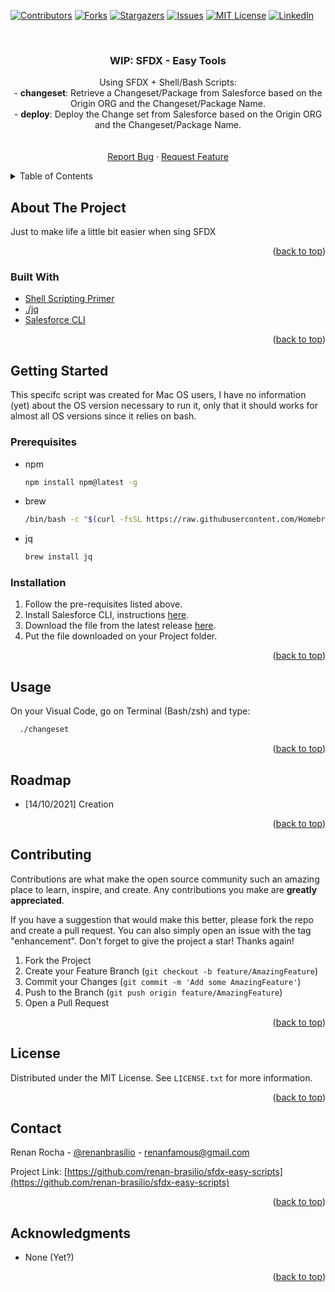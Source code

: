 <div id="top"></div>
<!--
*** Thanks for checking out the Best-README-Template. If you have a suggestion
*** that would make this better, please fork the repo and create a pull request
*** or simply open an issue with the tag "enhancement".
*** Don't forget to give the project a star!
*** Thanks again! Now go create something AMAZING! :D
-->



<!-- PROJECT SHIELDS -->
<!--
*** I'm using markdown "reference style" links for readability.
*** Reference links are enclosed in brackets [ ] instead of parentheses ( ).
*** See the bottom of this document for the declaration of the reference variables
*** for contributors-url, forks-url, etc. This is an optional, concise syntax you may use.
*** https://www.markdownguide.org/basic-syntax/#reference-style-links
-->
[![Contributors][contributors-shield]][contributors-url]
[![Forks][forks-shield]][forks-url]
[![Stargazers][stars-shield]][stars-url]
[![Issues][issues-shield]][issues-url]
[![MIT License][license-shield]][license-url]
[![LinkedIn][linkedin-shield]][linkedin-url]



<!-- PROJECT LOGO -->
<br />
<div align="center">
<h3 align="center">WIP: SFDX - Easy Tools</h3>

  <p align="center">
    Using SFDX + Shell/Bash Scripts:
    <br />
    - <b>changeset</b>: Retrieve a Changeset/Package from Salesforce based on the Origin ORG and the Changeset/Package Name.
    <br />
    - <b>deploy</b>: Deploy the Change set from Salesforce based on the Origin ORG and the Changeset/Package Name.
    <br />
    <br />
    <br />
    <a href="https://github.com/renan-brasilio/sfdx-easy-scripts/issues">Report Bug</a>
    ·
    <a href="https://github.com/renan-brasilio/sfdx-easy-scripts/issues">Request Feature</a>
  </p>
</div>



<!-- TABLE OF CONTENTS -->
<details>
  <summary>Table of Contents</summary>
  <ol>
    <li>
      <a href="#about-the-project">About The Project</a>
      <ul>
        <li><a href="#built-with">Built With</a></li>
      </ul>
    </li>
    <li>
      <a href="#getting-started">Getting Started</a>
      <ul>
        <li><a href="#prerequisites">Prerequisites</a></li>
        <li><a href="#installation">Installation</a></li>
      </ul>
    </li>
    <li><a href="#usage">Usage</a></li>
    <li><a href="#roadmap">Roadmap</a></li>
    <li><a href="#contributing">Contributing</a></li>
    <li><a href="#license">License</a></li>
    <li><a href="#contact">Contact</a></li>
    <li><a href="#acknowledgments">Acknowledgments</a></li>
  </ol>
</details>



<!-- ABOUT THE PROJECT -->
## About The Project

Just to make life a little bit easier when sing SFDX

<p align="right">(<a href="#top">back to top</a>)</p>



### Built With

* [Shell Scripting Primer](https://developer.apple.com/library/archive/documentation/OpenSource/Conceptual/ShellScripting/shell_scripts/shell_scripts.html)
* [./jq](https://stedolan.github.io/jq/)
* [Salesforce CLI](https://developer.salesforce.com/tools/sfdxcli)

<p align="right">(<a href="#top">back to top</a>)</p>



<!-- GETTING STARTED -->
## Getting Started

This specifc script was created for Mac OS users, I have no information (yet) about the OS version necessary to run it, only that it should works for almost all OS versions since it relies on bash.

### Prerequisites

* npm
  ```sh
  npm install npm@latest -g
  ```
* brew
  ```sh
  /bin/bash -c "$(curl -fsSL https://raw.githubusercontent.com/Homebrew/install/HEAD/install.sh)"
  ```
* jq
  ```sh
  brew install jq
  ```

### Installation

1. Follow the pre-requisites listed above.
2. Install Salesforce CLI, instructions [here](https://developer.salesforce.com/docs/atlas.en-us.sfdx_setup.meta/sfdx_setup/sfdx_setup_intro.htm).
3. Download the file from the latest release [here](https://github.com/renan-brasilio/sfdx-easy-scripts/releases/latest).
4. Put the file downloaded on your Project folder.

<p align="right">(<a href="#top">back to top</a>)</p>



<!-- USAGE EXAMPLES -->
## Usage

On your Visual Code, go on Terminal (Bash/zsh) and type:
```sh
  ./changeset
  ```

<p align="right">(<a href="#top">back to top</a>)</p>



<!-- ROADMAP -->
## Roadmap

- [14/10/2021] Creation

<p align="right">(<a href="#top">back to top</a>)</p>



<!-- CONTRIBUTING -->
## Contributing

Contributions are what make the open source community such an amazing place to learn, inspire, and create. Any contributions you make are **greatly appreciated**.

If you have a suggestion that would make this better, please fork the repo and create a pull request. You can also simply open an issue with the tag "enhancement".
Don't forget to give the project a star! Thanks again!

1. Fork the Project
2. Create your Feature Branch (`git checkout -b feature/AmazingFeature`)
3. Commit your Changes (`git commit -m 'Add some AmazingFeature'`)
4. Push to the Branch (`git push origin feature/AmazingFeature`)
5. Open a Pull Request

<p align="right">(<a href="#top">back to top</a>)</p>



<!-- LICENSE -->
## License

Distributed under the MIT License. See `LICENSE.txt` for more information.

<p align="right">(<a href="#top">back to top</a>)</p>



<!-- CONTACT -->
## Contact

Renan Rocha - [@renanbrasilio](https://twitter.com/renanbrasilio) - renanfamous@gmail.com

Project Link: [https://github.com/renan-brasilio/sfdx-easy-scripts](https://github.com/renan-brasilio/sfdx-easy-scripts)

<p align="right">(<a href="#top">back to top</a>)</p>



<!-- ACKNOWLEDGMENTS -->
## Acknowledgments

* None (Yet?)

<p align="right">(<a href="#top">back to top</a>)</p>



<!-- MARKDOWN LINKS & IMAGES -->
<!-- https://www.markdownguide.org/basic-syntax/#reference-style-links -->
[contributors-shield]: https://img.shields.io/github/contributors/renan-brasilio/sfdx-easy-scripts.svg?style=for-the-badge
[contributors-url]: https://github.com/renan-brasilio/sfdx-easy-scripts/graphs/contributors
[forks-shield]: https://img.shields.io/github/forks/renan-brasilio/sfdx-easy-scripts.svg?style=for-the-badge
[forks-url]: https://github.com/renan-brasilio/sfdx-easy-scripts/network/members
[stars-shield]: https://img.shields.io/github/stars/renan-brasilio/sfdx-easy-scripts.svg?style=for-the-badge
[stars-url]: https://github.com/renan-brasilio/sfdx-easy-scripts/stargazers
[issues-shield]: https://img.shields.io/github/issues/renan-brasilio/sfdx-easy-scripts.svg?style=for-the-badge
[issues-url]: https://github.com/renan-brasilio/sfdx-easy-scripts/issues
[license-shield]: https://img.shields.io/github/license/renan-brasilio/sfdx-easy-scripts.svg?style=for-the-badge
[license-url]: https://github.com/renan-brasilio/sfdx-easy-scripts/blob/master/LICENSE.txt
[linkedin-shield]: https://img.shields.io/badge/-LinkedIn-black.svg?style=for-the-badge&logo=linkedin&colorB=555
[linkedin-url]: https://linkedin.com/in/renan-brasilio
[product-screenshot]: images/screenshot.png